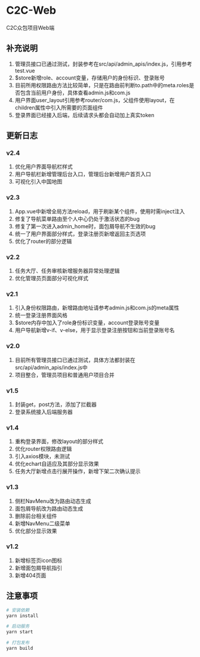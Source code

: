 # C2C-Web
C2C众包项目Web端

## 补充说明
1. 管理员接口已通过测试，封装参考在src/api/admin_apis/index.js，引用参考test.vue
2. $store新增role、account变量，存储用户的身份标识、登录账号
3. 目前所用权限路由方法比较简单，只是在路由前判断to.path中的meta.roles是否包含当前用户身份，具体查看admin.js和com.js
4. 用户界面user_layout引用参考router/com.js，父组件使用layout，在children属性中引入所需要的页面组件
5. 登录界面已经接入后端，后续请求头都会自动加上真实token

## 更新日志
### v2.4
1. 优化用户界面导航栏样式
2. 用户导航栏新增管理后台入口，管理后台新增用户首页入口
3. 可视化引入中国地图

### v2.3
1. App.vue中新增全局方法reload，用于刷新某个组件，使用时需inject注入
2. 修复了导航菜单路由至个人中心仍处于激活状态的bug
3. 修复了第一次进入admin_home时，面包屑导航不生效的bug
4. 统一了用户界面部分样式，登录注册页新增返回主页选项
5. 优化了router的部分逻辑

### v2.2
1. 任务大厅、任务审核新增服务器异常处理逻辑
2. 优化管理员页面部分可视化样式

### v2.1
1. 引入身份权限路由，新增路由地址请参考admin.js和com.js的meta属性
2. 统一登录注册界面风格
3. $store内存中加入了role身份标识变量，account登录账号变量
4. 用户导航新增v-if、v-else，用于显示登录注册按钮和当前登录账号名

### v2.0
1. 目前所有管理员接口已通过测试，具体方法都封装在src/api/admin_apis/index.js中
2. 项目整合，管理员项目和普通用户项目合并

### v1.5
1. 封装get，post方法，添加了拦截器
2. 登录系统接入后端服务器

### v1.4
1. 重构登录界面，修改layout的部分样式
2. 优化router权限路由逻辑
3. 引入axios模块，未测试
4. 优化echart自适应及其部分显示效果
5. 任务大厅新增点击行展开操作，新增下架二次确认提示

### v1.3
1. 侧栏NavMenu改为路由动态生成
2. 面包屑导航改为路由动态生成
3. 删除前台相关组件
4. 新增NavMenu二级菜单
5. 优化部分显示效果

### v1.2
1. 新增标签页icon图标
2. 新增面包屑导航指引
3. 新增404页面

## 注意事项
```bash
# 安装依赖
yarn install

# 启动服务
yarn start

# 打包发布
yarn build
```
